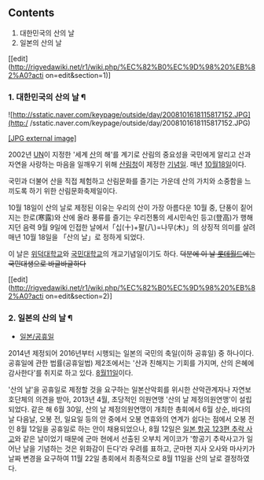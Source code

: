 ## Contents

    

1. 대한민국의 산의 날 
2. 일본의 산의 날 

[[edit](http://rigvedawiki.net/r1/wiki.php/%EC%82%B0%EC%9D%98%20%EB%82%A0?acti
on=edit&section=1)]

### 1. 대한민국의 산의 날 ¶

![http://sstatic.naver.com/keypage/outside/day/2008101618115817152.JPG](http:/
/sstatic.naver.com/keypage/outside/day/2008101618115817152.JPG)

[[JPG external
image]](http://sstatic.naver.com/keypage/outside/day/2008101618115817152.JPG)

  

2002년 [UN](UN.md)이 지정한 '세계 [산](%EC%82%B0.md)의 해'를 계기로 산림의 중요성을 국민에게 알리고
산과 자연을 사랑하는 마음을 일깨우기 위해 [산림청](%EC%82%B0%EB%A6%BC%EC%B2%AD.md)이 제정한
[기념일](%EA%B8%B0%EB%85%90%EC%9D%BC.md). 매년 [10월18일](10%EC%9B%94%2018%EC%9D%BC.md)이다.

  

국민과 더불어 산을 직접 체험하고 산림문화를 즐기는 가운데 산의 가치와 소중함을 느끼도록 하기 위한 산림문화축제일이다.

  

10월 18일이 산의 날로 제정된 이유는 우리의 산이 가장 아름다운 10월 중, 단풍이 짙어지는 한로(寒露)와 산에 올라 풍류를 즐기는
우리전통의 세시민속인 등고(登高)가 행해지던 음력 9월 9일에 인접한 날에서「십(十)+팔(八)=나무(木)」의 상징적 의미를 살려 매년 10월
18일을 「산의 날」로 정하게 되었다.

  

이 날은 [위덕대학교](%EC%9C%84%EB%8D%95%EB%8C%80%ED%95%99%EA%B5%90.md)와
[국민대학교](%EA%B5%AD%EB%AF%BC%EB%8C%80%ED%95%99%EA%B5%90.md)의 개교기념일이기도 하다.
<del>덕분에 이 날 [롯데월드](%EB%A1%AF%EB%8D%B0%EC%9B%94%EB%93%9C.md)에는 국민대생으로
바글바글하다</del>

[[edit](http://rigvedawiki.net/r1/wiki.php/%EC%82%B0%EC%9D%98%20%EB%82%A0?acti
on=edit&section=2)]

### 2. 일본의 산의 날 ¶

  * [일본/공휴일](%EC%9D%BC%EB%B3%B8/%EA%B3%B5%ED%9C%B4%EC%9D%BC.md)  

2014년 제정되어 2016년부터 시행되는 일본의 국민의 축일(이하 공휴일) 중 하나이다. 공휴일에 관한 법률(공휴일법) 제2조에서는 '산과
친해지는 기회를 가지며, 산의 은혜에 감사한다'를 취지로 하고 있다. [8월11일](8%EC%9B%94%2011%EC%9D%BC.md)이다.

  

'산의 날'을 공휴일로 제정할 것을 요구하는 일본산악회를 위시한 산악관계자나 자연보호단체의 의견을 받아, 2013년 4월, 초당적인 의원연맹
'산의 날 제정의원연맹'이 설립되었다. 같은 해 6월 30일, 산의 날 제정의원연맹이 개최한 총회에서 6월 상순, 바다의 날 다음날, 오봉
전, 일요일 등의 안 중에서 오봉 연휴와의 연계가 쉽다는 점에서 오봉 전인 8월 12일을 공휴일로 하는 안이 채용되었으나, 8월 12일은
[일본 항공 123편 추락 사고](%EC%9D%BC%EB%B3%B8%20%ED%95%AD%EA%B3%B5%20123%ED%8E%B8%20%EC%B6%94%EB%9D%BD%20%EC%82%AC%EA%B3%A0.md)와 같은 날이었기 때문에 군마 현에서 선출된 오부치 게이코가
'항공기 추락사고가 일어난 날을 기념하는 것은 위화감이 든다'라 우려를 표하고, 군마현 지사 오사와 마사키가 날짜 변경을 요구하여 11월
22일 총회에서 최종적으로 8월 11일을 산의 날로 결정하였다.

